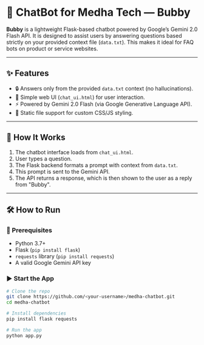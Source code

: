 # 🤖 ChatBot for Medha Tech — Bubby

**Bubby** is a lightweight Flask-based chatbot powered by Google’s Gemini 2.0 Flash API. It is designed to assist users by answering questions based strictly on your provided context file (`data.txt`). This makes it ideal for FAQ bots on product or service websites.

---

## ✨ Features

- 🔒 Answers only from the provided `data.txt` context (no hallucinations).
- 💬 Simple web UI (`chat_ui.html`) for user interaction.
- ⚡ Powered by Gemini 2.0 Flash (via Google Generative Language API).
- 📂 Static file support for custom CSS/JS styling.

---

## 🚀 How It Works

1. The chatbot interface loads from `chat_ui.html`.
2. User types a question.
3. The Flask backend formats a prompt with context from `data.txt`.
4. This prompt is sent to the Gemini API.
5. The API returns a response, which is then shown to the user as a reply from "Bubby".


---

## 🛠️ How to Run

### 🔧 Prerequisites

- Python 3.7+
- Flask (`pip install flask`)
- `requests` library (`pip install requests`)
- A valid Google Gemini API key

### ▶️ Start the App

```bash
# Clone the repo
git clone https://github.com/<your-username>/medha-chatbot.git
cd medha-chatbot

# Install dependencies
pip install flask requests

# Run the app
python app.py


